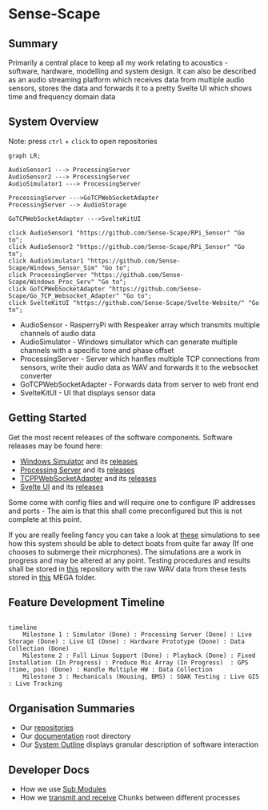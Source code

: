 # Sense-Scape

## Summary

Primarily a central place to keep all my work relating to acoustics - software, hardware, modelling and system design.
It can also be described as an audio streaming platform which receives data from multiple audio sensors, stores the data and forwards it to a pretty Svelte UI which shows time and frequency domain data

## System Overview

Note: press `ctrl` + `click` to open repositories

``` mermaid
graph LR; 

AudioSensor1 ---> ProcessingServer
AudioSensor2 ---> ProcessingServer
AudioSimulator1 ---> ProcessingServer

ProcessingServer --->GoTCPWebSocketAdapter
ProcessingServer --> AudioStorage

GoTCPWebSocketAdapter --->SvelteKitUI

click AudioSensor1 "https://github.com/Sense-Scape/RPi_Sensor" "Go to";
click AudioSensor2 "https://github.com/Sense-Scape/RPi_Sensor" "Go to";
click AudioSimulator1 "https://github.com/Sense-Scape/Windows_Sensor_Sim" "Go to";
click ProcessingServer "https://github.com/Sense-Scape/Windows_Proc_Serv" "Go to";
click GoTCPWebSocketAdapter "https://github.com/Sense-Scape/Go_TCP_Websocket_Adapter" "Go to";
click SvelteKitUI "https://github.com/Sense-Scape/Svelte-Website/" "Go to";

```

- AudioSensor - RasperryPi with Respeaker array which transmits multiple channels of audio data
- AudioSimulator - Windows simullator which can generate multiple channels with a specific tone and phase offset
- ProcessingServer - Server which hanfles multiple TCP connections from sensors, write their audio data as WAV and forwards it to the websocket converter
- GoTCPWebSocketAdapter - Forwards data from server to web front end
- SvelteKitUI - UI that displays sensor data

## Getting Started

Get the most recent releases of the software components. Software releases may be found here: 

- [Windows Simulator](https://github.com/Sense-Scape/Windows_Sensor_Sim/) and its [releases](https://github.com/Sense-Scape/Windows_Sensor_Sim/releases)
- [Processing Server](https://github.com/Sense-Scape/Windows_Proc_Serv/) and its [releases](https://github.com/Sense-Scape/Windows_Proc_Serv/releases)
- [TCPPWebSocketAdapter](https://github.com/Sense-Scape/Go_TCP_Websocket_Adapter/) and its [releases](https://github.com/Sense-Scape/Go_TCP_Websocket_Adapter/releases)
- [Svelte UI](https://github.com/Sense-Scape/Svelte-Website/) and its [releases](https://github.com/Sense-Scape/Svelte-Website/releases)

Some come with config files and will require one to configure IP addresses and ports - The aim is that this shall come preconfigured but this is not complete at this point.

If you are really feeling fancy you can take a look at [these](https://github.com/Sense-Scape/Python_Simulations/blob/main/PropogationModelling.ipynb) simulations to see how this system should be able to detect boats from quite far away (If one chooses to submerge their micrphones). The simulations are a work in progress and may be altered at any point. Testing procedures and results shall be stored in [this](https://github.com/Sense-Scape/Testing_Docs/tree/main) repository with the raw WAV data from these tests stored in [this](https://mega.nz/folder/QqlXnC4D#bC72lV5hunTv-RFYAa51Kg) MEGA folder.

## Feature Development Timeline

``` mermaid

timeline
    Milestone 1 : Simulator (Done) : Processing Server (Done) : Live Storage (Done) : Live UI (Done) : Hardware Prototype (Done) : Data Collection (Done)
    Milestone 2 : Full Linux Support (Done) : Playback (Done) : Fixed Installation (In Progress) : Produce Mic Array (In Progress)  : GPS (time, pos) (Done) : Handle Multiple HW : Data Collection
    Milestone 3 : Mechanicals (Housing, BMS) : SOAK Testing : Live GIS : Live Tracking

```

## Organisation Summaries
- Our [repositories](https://github.com/orgs/Sense-Scape/repositories)
- Our [documentation](https://github.com/Sense-Scape/.github) root directory
- Our [System Outline](https://github.com/Sense-Scape/.github/blob/main/profile/System%20Outline.md) displays granular description of software interaction

## Developer Docs
- How we use  [Sub Modules](https://github.com/Sense-Scape/.github/blob/main/manuals/Sub%20Module%20Usage.md)
- How we [transmit and receive](https://github.com/Sense-Scape/.github/blob/main/manuals/Chunk%20Tx%20Rx.md) Chunks between different processes
